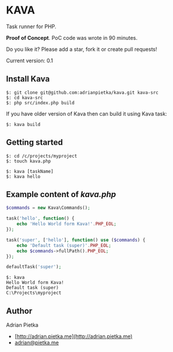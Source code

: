 # KAVA

Task runner for PHP.

**Proof of Concept**. PoC code was wrote in 90 minutes.

Do you like it? Please add a star, fork it or create pull requests!

Current version: 0.1

## Install Kava

```
$: git clone git@github.com:adrianpietka/kava.git kava-src
$: cd kava-src
$: php src/index.php build
```

If you have older version of Kava then can build it using Kava task:

```
$: kava build
```

## Getting started

```
$: cd /c/projects/myproject
$: touch kava.php

$: kava [taskName]
$: kava hello
```

## Example content of *kava.php*

```php
$commands = new Kava\Commands();

task('hello', function() {
    echo 'Hello World form Kava!'.PHP_EOL;
});

task('super', ['hello'], function() use ($commands) {
    echo 'Default task (super)'.PHP_EOL;
    echo $commands->fullPath().PHP_EOL;
});

defaultTask('super');
```

```
$: kava
Hello World form Kava!
Default task (super)
C:\Projects\myproject
```

## Author

Adrian Pietka

- [http://adrian.pietka.me](http://adrian.pietka.me)
- [adrian@pietka.me](mailto:adrian@pietka.me)